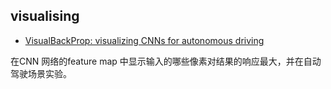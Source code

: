 ## visualising
* [VisualBackProp: visualizing CNNs for autonomous driving](https://arxiv.org/pdf/1611.05418v2.pdf)

在CNN 网络的feature map 中显示输入的哪些像素对结果的响应最大，并在自动驾驶场景实验。